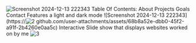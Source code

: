 ![Screenshot 2024-12-13 222343](https://github.com/user-attachments/assets/0245706d-d37f-44f8-940e-603317dd8176)
Table Of Contents:
  About
  Projects
  Goals
  Contact
Features a light and dark mode
![Screenshot 2024-12-13 222343](https://![2](https://github.com/user-attachments/assets/87a7e8c2-bc24-46a8-87ca-a1724d4ca0ce)
github.com/user-attachments/assets/68b8a52e-dbb0-45f2-a91f-2b4260e0aa5c)
Interactive Slide show that displays websites worked on by me
![3](https://github.com/user-attachments/assets/97b9943c-e958-4d1c-b412-9ddd711fa461)
